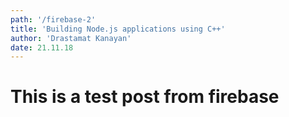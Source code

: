 ```yaml
---
path: '/firebase-2'
title: 'Building Node.js applications using C++'
author: 'Drastamat Kanayan'
date: 21.11.18
---
```


# This is a test post from firebase
